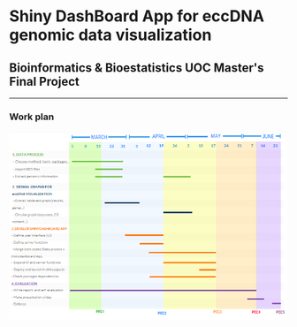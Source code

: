 # Shiny DashBoard App for eccDNA genomic data visualization
## Bioinformatics & Bioestatistics UOC Master's Final Project 
------------

### Work plan
![](gannt.png)
